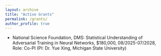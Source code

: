 ```yaml
---
layout: archive
title: "Active Grants"
permalink: /grants/
author_profile: true
---
```


- National Science Foundation, DMS: Statistical Understanding of Adversarial Training in Neural Networks, $180,000, 08/2025-07/2028, Role: Co-PI (PI: Dr. Yue Xing, Michigan State University)


